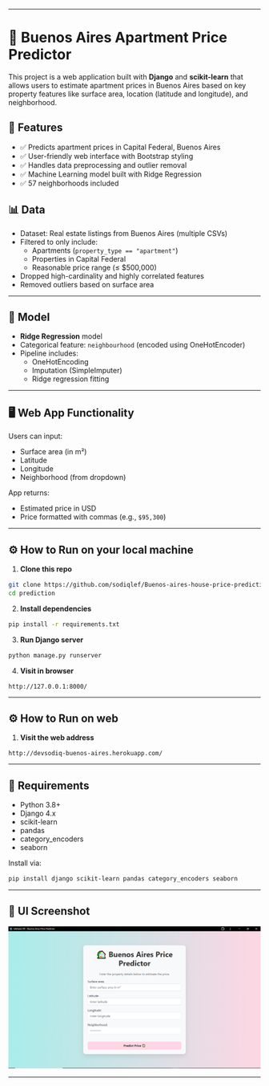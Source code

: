 
---

# 🏡 Buenos Aires Apartment Price Predictor

This project is a web application built with **Django** and **scikit-learn** that allows users to estimate apartment prices in Buenos Aires based on key property features like surface area, location (latitude and longitude), and neighborhood.

## 🚀 Features

- ✅ Predicts apartment prices in Capital Federal, Buenos Aires
- ✅ User-friendly web interface with Bootstrap styling
- ✅ Handles data preprocessing and outlier removal
- ✅ Machine Learning model built with Ridge Regression
- ✅ 57 neighborhoods included



## 📊 Data

- Dataset: Real estate listings from Buenos Aires (multiple CSVs)
- Filtered to only include:
  - Apartments (`property_type == "apartment"`)
  - Properties in Capital Federal
  - Reasonable price range (≤ $500,000)
- Dropped high-cardinality and highly correlated features
- Removed outliers based on surface area

---

## 🧠 Model

- **Ridge Regression** model
- Categorical feature: `neighbourhood` (encoded using OneHotEncoder)
- Pipeline includes:
  - OneHotEncoding
  - Imputation (SimpleImputer)
  - Ridge regression fitting

---

## 🖥️ Web App Functionality

Users can input:
- Surface area (in m²)
- Latitude
- Longitude
- Neighborhood (from dropdown)

App returns:
- Estimated price in USD
- Price formatted with commas (e.g., `$95,300`)

---

## ⚙️ How to Run on your local machine

1. **Clone this repo**
```bash
git clone https://github.com/sodiqlef/Buenos-aires-house-price-prediction.git
cd prediction
```

2. **Install dependencies**
```bash
pip install -r requirements.txt
```

3. **Run Django server**
```bash
python manage.py runserver
```

4. **Visit in browser**
```
http://127.0.0.1:8000/
```

---

## ⚙️ How to Run on web

1. **Visit the web address**
```
http://devsodiq-buenos-aires.herokuapp.com/
```

---

## 🧾 Requirements

- Python 3.8+
- Django 4.x
- scikit-learn
- pandas
- category_encoders
- seaborn 

Install via:

```bash
pip install django scikit-learn pandas category_encoders seaborn
```

---

## 📸 UI Screenshot

![App Screenshot](images/Screenshot.png)

---




